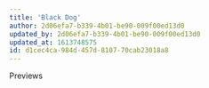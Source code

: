 ```yaml
---
title: 'Black Dog'
author: 2d06efa7-b339-4b01-be90-009f00ed13d0
updated_by: 2d06efa7-b339-4b01-be90-009f00ed13d0
updated_at: 1613748575
id: d1cec4ca-984d-457d-8107-70cab23018a8
---
```

Previews